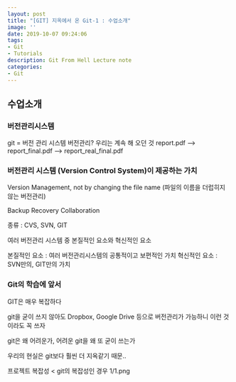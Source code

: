 ```yaml
---
layout: post
title: "[GIT] 지옥에서 온 Git-1 : 수업소개"
image: ''
date: 2019-10-07 09:24:06
tags: 
- Git
- Tutorials
description: Git From Hell Lecture note
categories:
- Git
---
```


## 수업소개

### 버전관리시스템 
git = 버전 관리 시스템
버전관리? 우리는 계속 해 오던 것
report.pdf --> report_final.pdf --> report_real_final.pdf

### 버전관리 시스템 (Version Control System)이 제공하는 가치

Version Management, not by changing the file name
(파일의 이름을 더럽히지 않는 버전관리)

Backup
Recovery
Collaboration

종류 : CVS, SVN, GIT

여러 버전관리 시스템 중 본질적인 요소와 혁신적인 요소

본질적인 요소 : 여러 버전관리시스템의 공통적이고 보편적인 가치
혁신적인 요소 : SVN만의, GIT만의 가치

### Git의 학습에 앞서

GIT은 매우 복잡하다

git을 굳이 쓰지 않아도 Dropbox, Google Drive 등으로 버전관리가 가능하니
이런 것이라도 꼭 쓰자

git은 왜 어려운가, 어려운 git을 왜 또 굳이 쓰는가

우리의 현실은 git보다 훨씬 더 지옥같기 때문..

프로젝트 복잡성 < git의 복잡성인 경우
1/1.png